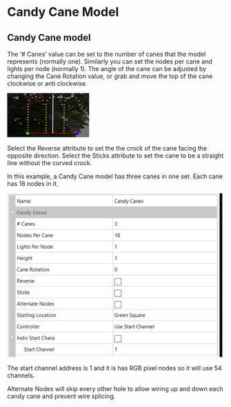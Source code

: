 # Candy Cane Model

## **Candy Cane model**

The ‘# Canes’ value can be set to the number of canes that the model represents (normally one).  Similarly you can set the nodes per cane and lights per node (normally 1). The angle of the cane can be adjusted by changing the Cane Rotation value, or grab and move the top of the cane clockwise or anti clockwise.

![](../../../.gitbook/assets/base6431c3e69dc8418eeb.png)

Select the Reverse attribute to set the the crock of the cane facing the opposite direction.  Select the Sticks attribute to set the cane to be a straight line without the curved crock.

In this example, a Candy Cane model has three canes in one set. Each cane has 18 nodes in it.

![](<../../../.gitbook/assets/image (63).png>)

The start channel address is 1 and it is has  RGB pixel nodes so it will use 54 channels.

Alternate Nodes will skip every other hole to allow wiring up and down each candy cane and prevent wire splicing.
